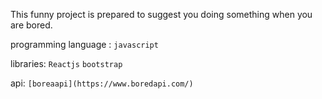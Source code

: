 This funny project is prepared to suggest you doing something when you are bored.


programming language :
`javascript`

libraries:
`Reactjs`
`bootstrap`

api:
`[boreaapi](https://www.boredapi.com/)`
